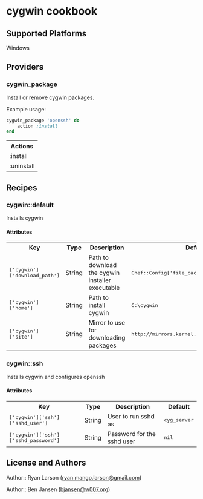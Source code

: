 # cygwin cookbook

## Supported Platforms

Windows

## Providers

### cygwin_package

Install or remove cygwin packages.

Example usage:

```ruby
cygwin_package 'openssh' do
    action :install
end
```

<table>
  <tr>
    <th>Actions</th>
  </tr>
  <tr>
    <td>:install</td>
  </tr>
  <tr>
    <td>:uninstall</td>
  </tr>
</table>


## Recipes

### cygwin::default

Installs cygwin

#### Attributes

<table>
  <tr>
    <th>Key</th>
    <th>Type</th>
    <th>Description</th>
    <th>Default</th>
  </tr>
  <tr>
    <td><tt>['cygwin']['download_path']</tt></td>
    <td>String</td>
    <td>Path to download the cygwin installer executable</td>
    <td><tt>Chef::Config['file_cache_path']</tt></td>
  </tr>
  <tr>
    <td><tt>['cygwin']['home']</tt></td>
    <td>String</td>
    <td>Path to install cygwin</td>
    <td><tt>C:\cygwin</tt></td>
  </tr>
  <tr>
    <td><tt>['cygwin']['site']</tt></td>
    <td>String</td>
    <td>Mirror to use for downloading packages</td>
    <td><tt>http://mirrors.kernel.org/sourceware/cygwin/</tt></td>
  </tr>
</table>

### cygwin::ssh

Installs cygwin and configures openssh

#### Attributes

<table>
  <tr>
    <th>Key</th>
    <th>Type</th>
    <th>Description</th>
    <th>Default</th>
  </tr>
  <tr>
    <td><tt>['cygwin']['ssh']['sshd_user']</tt></td>
    <td>String</td>
    <td>User to run sshd as</td>
    <td><tt>cyg_server</tt></td>
  </tr>
  <tr>
    <td><tt>['cygwin']['ssh']['sshd_password']</tt></td>
    <td>String</td>
    <td>Password for the sshd user</td>
    <td><tt>nil</tt></td>
  </tr>
</table>

## License and Authors

Author:: Ryan Larson (ryan.mango.larson@gmail.com)

Author:: Ben Jansen (bjansen@w007.org)
